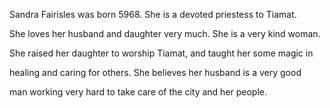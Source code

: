 Sandra Fairisles was born 5968. She is a devoted priestess to Tiamat.

She loves her husband and daughter very much. She is a very kind woman.

She raised her daughter to worship Tiamat, and taught her some magic in

healing and caring for others. She believes her husband is a very good

man working very hard to take care of the city and her people.

